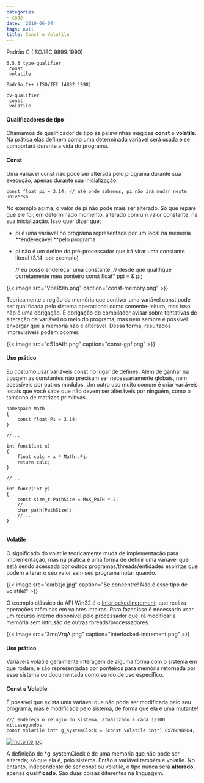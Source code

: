 ```yaml
---
categories:
- code
date: '2010-06-04'
tags: null
title: Const e Volatile
---
```


Padrão C (ISO/IEC 9899:1990)
    
    6.5.3 type-qualifier
     const
     volatile

    Padrão C++ (ISO/IEC 14882:1998)
    
    cv-qualifier
     const
     volatile

#### Qualificadores de tipo

Chamamos de qualificador de tipo as palavrinhas mágicas **const** e **volatile**. Na prática elas definem como uma determinada variável será usada e se comportará durante a vida do programa.

#### Const

Uma variável const não pode ser alterada pelo programa durante sua execução, apenas durante sua inicialização:

    const float pi = 3.14; // até onde sabemos, pi não irá mudar neste Universo

No exemplo acima, o valor de pi não pode mais ser alterado. Só que repare que ele foi, em determinado momento, alterado com um valor constante: na sua inicialização. Isso quer dizer que:

  * pi é uma variável no programa representada por um local na memória **endereçável **pelo programa
  * pi não é um define do pré-processador que irá virar uma constante literal (3.14, por exemplo)

    // eu posso endereçar uma constante,
    // desde que qualifique corretamente meu ponteiro
    const float* ppi = & pi;

{{< image src="V6eR9ln.png" caption="const-memory.png" >}}

Teoricamente a região da memória que contiver uma variável const pode ser qualificada pelo sistema operacional como somente-leitura, mas isso não é uma obrigação. É obrigação do compilador avisar sobre tentativas de alteração da variável no meio do programa, mas nem sempre é possível enxergar que a memória não é alterável. Dessa forma, resultados imprevisíveis podem ocorrer.

{{< image src="d51bAIH.png" caption="const-gpf.png" >}}

#### Uso prático

Eu costumo usar variáveis const no lugar de defines. Além de ganhar na tipagem as constantes não precisam ser necessariamente globais, nem acessíveis por outros módulos. Um outro uso muito comum é criar variáveis locais que você sabe que não devem ser alteráveis por ninguém, como o tamanho de matrizes primitivas.

```
namespace Math
{
	const float Pi = 3.14;
}

//...

int func1(int x)
{
	float calc = x * Math::Pi;
	return calc;
}

//...

int func2(int y)
{
	const size_t PathSize = MAX_PATH * 2;
	//...
	char path[PathSize];
	//...
}
 

```

#### Volatile

O significado do volatile teoricamente muda de implementação para implementação, mas na prática é uma forma de definir uma variável que está sendo acessada por outros programas/threads/entidades espíritas que podem alterar o seu valor sem seu programa notar quando.

{{< image src="carbzjo.jpg" caption="Se concentre! Não é esse tipo de volatile!" >}}

O exemplo clássico da API Win32 é o [InterlockedIncrement](http://msdn.microsoft.com/en-us/library/ms683614%28VS.85%29.aspx), que realiza operações atômicas em valores inteiros. Para fazer isso é necessário usar um recurso interno disponível pelo processador que irá modificar a memória sem intrusão de outras threads/processadores.

{{< image src="3mqVrqA.png" caption="interlocked-increment.png" >}}

#### Uso prático

Variáveis volatile geralmente interagem de alguma forma com o sistema em que rodam, e são representadas por ponteiros para memória retornada por esse sistema ou documentada como sendo de uso específico.

#### Const e Volatile

É possível que exista uma variável que não pode ser modificada pelo seu programa, mas é modificada pelo sistema, de forma que ela é uma mutante!

    
    /// endereça o relógio do sistema, atualizado a cada 1/100 milissegundos
    const volatile int* g_systemClock = (const volatile int*) 0x7689B9D4;

[![mutante.jpg](/img/4zUSxmJ.jpg) ](http://fotos-videos-incriveis.blogspot.com/2009/04/tubarao-mutante.html)

A definição de *g_systemClock é de uma memória que não pode ser alterada; só que ela é, pelo sistema. Então a variável também é volatile. No entanto, independente de ser const ou volatile, o tipo nunca será **alterado**, apenas **qualificado**. São duas coisas diferentes na linguagem.